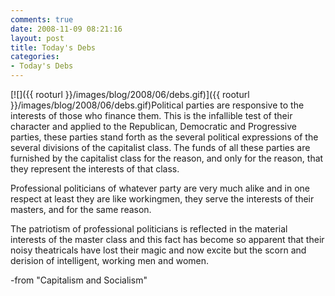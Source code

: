 ```yaml
---
comments: true
date: 2008-11-09 08:21:16
layout: post
title: Today's Debs
categories:
- Today's Debs
---
```


[![]({{ rooturl }}/images/blog/2008/06/debs.gif)]({{ rooturl }}/images/blog/2008/06/debs.gif)Political parties are responsive to the interests of those who finance them. This is the infallible test of their character and applied to the Republican, Democratic and Progressive parties, these parties stand forth as the several political expressions of the several divisions of the capitalist class. The funds of all these parties are furnished by the capitalist class for the reason, and only for the reason, that they represent the interests of that class.<!-- more -->

Professional politicians of whatever party are very much alike and in one respect at least they are like workingmen, they serve the interests of their masters, and for the same reason.

The patriotism of professional politicians is reflected in the material interests of the master class and this fact has become so apparent that their noisy theatricals have lost their magic and now excite but the scorn and derision of intelligent, working men and women.


-from "Capitalism and Socialism"
